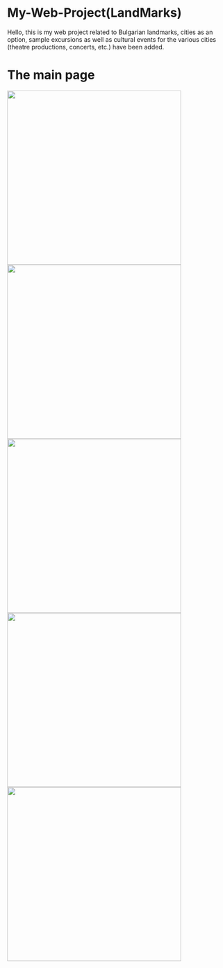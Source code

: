 # My-Web-Project(LandMarks)


Hello, this is my web project related to Bulgarian landmarks, cities as an option, 
sample excursions as well as cultural events for the various cities (theatre productions, concerts, etc.) have been added.

<h1>The main page</h1>

<div>
  <img src="https://github.com/user-attachments/assets/d3d7caaa-a7b9-4c53-8848-8c90abc6e540" width="400" />
  <img src="https://github.com/user-attachments/assets/bff82ee1-d591-48ae-9ec4-a6dd08aa890b" width="400" />
  <img src="https://github.com/user-attachments/assets/2089d4df-340b-4130-a046-5c2480ebac11" width="400" />
  <img src="https://github.com/user-attachments/assets/ff96341f-d310-4fd8-8b32-4d1939f47900" width="400" />
  <img src="https://github.com/user-attachments/assets/e48e727e-2572-4bb6-a469-c3c8f626457c" width="400" />
</div>
